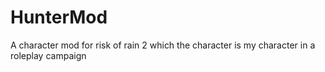 # HunterMod
A character mod for risk of rain 2 which the character is my character in a roleplay campaign
